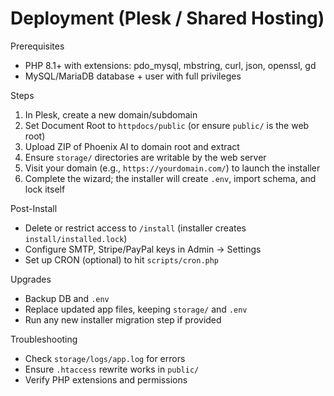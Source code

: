 # Deployment (Plesk / Shared Hosting)

Prerequisites
- PHP 8.1+ with extensions: pdo_mysql, mbstring, curl, json, openssl, gd
- MySQL/MariaDB database + user with full privileges

Steps
1) In Plesk, create a new domain/subdomain
2) Set Document Root to `httpdocs/public` (or ensure `public/` is the web root)
3) Upload ZIP of Phoenix AI to domain root and extract
4) Ensure `storage/` directories are writable by the web server
5) Visit your domain (e.g., `https://yourdomain.com/`) to launch the installer
6) Complete the wizard; the installer will create `.env`, import schema, and lock itself

Post-Install
- Delete or restrict access to `/install` (installer creates `install/installed.lock`)
- Configure SMTP, Stripe/PayPal keys in Admin -> Settings
- Set up CRON (optional) to hit `scripts/cron.php`

Upgrades
- Backup DB and `.env`
- Replace updated app files, keeping `storage/` and `.env`
- Run any new installer migration step if provided

Troubleshooting
- Check `storage/logs/app.log` for errors
- Ensure `.htaccess` rewrite works in `public/`
- Verify PHP extensions and permissions